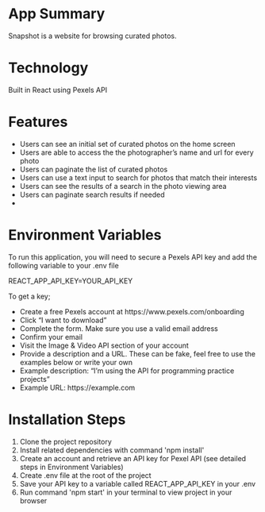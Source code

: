 <strong>
<h1>App Summary</h1>
</strong>
Snapshot is a website for browsing curated photos.

<h1>Technology</h1>
Built in React using Pexels API

<h1>Features</h1>
<ul>
<li>Users can see an initial set of curated photos on the home screen</li>
<li>Users are able to access the the photographer’s name and url for every photo</li>
<li>Users can paginate the list of curated photos</li>
<li>Users can use a text input to search for photos that match their interests</li>
<li>Users can see the results of a search in the photo viewing area</li>
<li>Users can paginate search results if needed<li>
</ul>

<h1>Environment Variables</h1>
To run this application, you will need to secure a Pexels API key and add the following variable to your .env file

REACT_APP_API_KEY=YOUR_API_KEY

To get a key;

<ul>
<li>Create a free Pexels account at https://www.pexels.com/onboarding</li>
<li>Click “I want to download”</li>
<li>Complete the form. Make sure you use a valid email address</li>
<li>Confirm your email</li>
<li>Visit the Image & Video API section of your account</li>
<li>Provide a description and a URL. These can be fake, feel free to use the examples below or
write your own</li>
<li>Example description: “I’m using the API for programming practice projects”</li>
<li>Example URL: https://example.com</li>
</ul>

<h1>Installation Steps</h1>
<ol>
<li>Clone the project repository</li>
<li>Install related dependencies with command 'npm install'</li>
<li>Create an account and retrieve an API key for Pexel API (see detailed steps in Environment Variables)</li>
<li>Create .env file at the root of the project</li>
<li>Save your API key to a variable called REACT_APP_API_KEY in your .env</li>
<li>Run command 'npm start' in your terminal to view project in your browser</li>
</ol>
